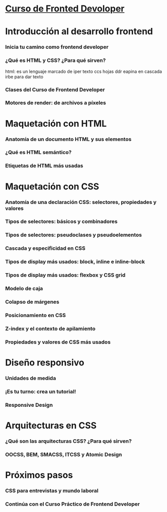# [Curso de Fronted Devoloper](https://platzi.com/cursos/frontend-developer/)  



# Introducción al desarrollo frontend

### Inicia tu camino como frontend developer

### ¿Qué es HTML y CSS? ¿Para qué sirven?
html: es un lenguaje marcado de iper texto ccs hojas ddr eapina en cascada irbe para dar texto 
### Clases del Curso de Frontend Developer

### Motores de render: de archivos a píxeles

# Maquetación con HTML
### Anatomía de un documento HTML y sus elementos
### ¿Qué es HTML semántico?
### Etiquetas de HTML más usadas
# Maquetación con CSS

### Anatomía de una declaración CSS: selectores, propiedades y valores
### Tipos de selectores: básicos y combinadores
### Tipos de selectores: pseudoclases y pseudoelementos
### Cascada y especificidad en CSS
### Tipos de display más usados: block, inline e inline-block
### Tipos de display más usados: flexbox y CSS grid
### Modelo de caja
### Colapso de márgenes
### Posicionamiento en CSS
### Z-index y el contexto de apilamiento
### Propiedades y valores de CSS más usados
# Diseño responsivo

### Unidades de medida
### ¡Es tu turno: crea un tutorial!
### Responsive Design

# Arquitecturas en CSS
### ¿Qué son las arquitecturas CSS? ¿Para qué sirven?
### OOCSS, BEM, SMACSS, ITCSS y Atomic Design

# Próximos pasos
### CSS para entrevistas y mundo laboral
### Continúa con el Curso Práctico de Frontend Developer
  
